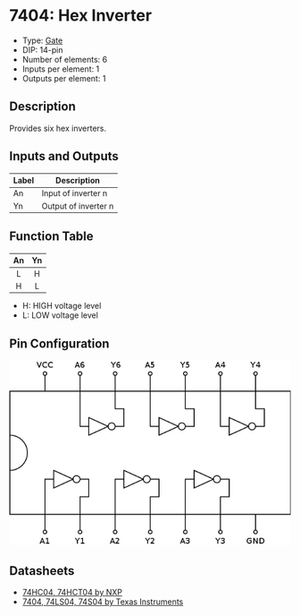 # 7404: Hex Inverter

- Type: [Gate](gates.md)
- DIP: 14-pin
- Number of elements: 6
- Inputs per element: 1
- Outputs per element: 1

## Description

Provides six hex inverters.

## Inputs and Outputs

| Label | Description            |
| ----- | ---------------------- |
| An    | Input of inverter n    |
| Yn    | Output of inverter n   |

## Function Table

| An  | Yn  |
|:---:|:---:|
| L   | H   |
| H   | L   |

- H: HIGH voltage level
- L: LOW voltage level

## Pin Configuration

![](../dia/7404-dip.png)

## Datasheets

- [74HC04, 74HCT04 by NXP](http://www.nxp.com/documents/data_sheet/74HC_HCT04.pdf)
- [7404, 74LS04, 74S04 by Texas Instruments](http://www.ti.com/lit/ds/symlink/sn74ls04.pdf)
